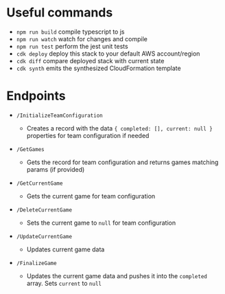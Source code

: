 # Useful commands

 * `npm run build`   compile typescript to js
 * `npm run watch`   watch for changes and compile
 * `npm run test`    perform the jest unit tests
 * `cdk deploy`      deploy this stack to your default AWS account/region
 * `cdk diff`        compare deployed stack with current state
 * `cdk synth`       emits the synthesized CloudFormation template


# Endpoints
* `/InitializeTeamConfiguration`
  * Creates a record with the data `{ completed: [], current: null }` properties for team configuration if needed

* `/GetGames`
  * Gets the record for team configuration and returns games matching params (if provided)

* `/GetCurrentGame`
  * Gets the current game for team configuration

* `/DeleteCurrentGame`
  * Sets the current game to `null` for team configuration

* `/UpdateCurrentGame`
  * Updates current game data

* `/FinalizeGame`
  * Updates the current game data and pushes it into the `completed` array. Sets `current` to `null`
